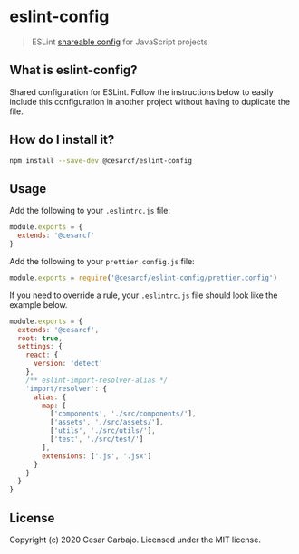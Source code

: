 # eslint-config

> ESLint [shareable config](http://eslint.org/docs/developer-guide/shareable-configs.html) for JavaScript projects

## What is eslint-config?

Shared configuration for ESLint. Follow the instructions below to easily include this configuration in another project without having to duplicate the file.

## How do I install it?

```bash
npm install --save-dev @cesarcf/eslint-config
```

## Usage

Add the following to your `.eslintrc.js` file:

```js
module.exports = {
  extends: '@cesarcf'
}
```
Add the following to your `prettier.config.js` file:

```js
module.exports = require('@cesarcf/eslint-config/prettier.config')
```

If you need to override a rule, your `.eslintrc.js` file should look like the example below.
```js
module.exports = {
  extends: '@cesarcf',
  root: true,
  settings: {
    react: {
      version: 'detect'
    },
    /** eslint-import-resolver-alias */
    'import/resolver': {
      alias: {
        map: [
          ['components', './src/components/'],
          ['assets', './src/assets/'],
          ['utils', './src/utils/'],
          ['test', './src/test/']
        ],
        extensions: ['.js', '.jsx']
      }
    }
  }
}
```

## License

Copyright (c) 2020 Cesar Carbajo. Licensed under the MIT license.